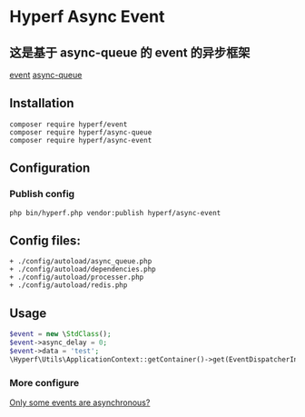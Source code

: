 # Hyperf Async Event

## 这是基于 async-queue 的 event 的异步框架
[event](https://hyperf.wiki/2.0/#/zh-cn/event)
[async-queue](https://hyperf.wiki/2.0/#/zh-cn/async-queue)

## Installation
```
composer require hyperf/event
composer require hyperf/async-queue
composer require hyperf/async-event
```
## Configuration
### Publish config
```
php bin/hyperf.php vendor:publish hyperf/async-event
```
## Config files:
```
+ ./config/autoload/async_queue.php
+ ./config/autoload/dependencies.php
+ ./config/autoload/processer.php
+ ./config/autoload/redis.php
```
## Usage
```php
$event = new \StdClass();
$event->async_delay = 0;
$event->data = 'test';
\Hyperf\Utils\ApplicationContext::getContainer()->get(EventDispatcherInterface::class)->dispatch($event);
```

### More configure
[Only some events are asynchronous?](./README_CUSTOM.MD)
